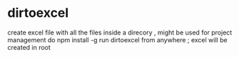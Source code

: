# dirtoexcel
create excel file with all the files inside a direcory , might be used for project management 
do npm install -g 
run dirtoexcel from anywhere ;
excel will be created in root 
